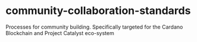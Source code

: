 # community-collaboration-standards
Processes for community building.  Specifically targeted for the Cardano Blockchain and Project Catalyst eco-system

